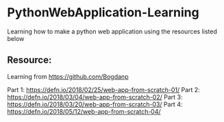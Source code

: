 # PythonWebApplication-Learning
Learning how to make a python web application using the resources listed below

## Resource:

Learning from https://github.com/Bogdanp

Part 1: https://defn.io/2018/02/25/web-app-from-scratch-01/
Part 2: https://defn.io/2018/03/04/web-app-from-scratch-02/
Part 3: https://defn.io/2018/03/20/web-app-from-scratch-03/
Part 4: https://defn.io/2018/05/12/web-app-from-scratch-04/
